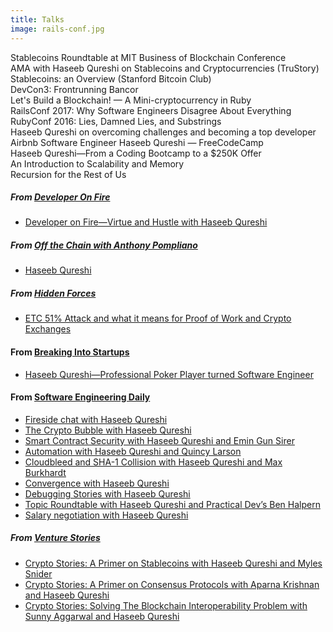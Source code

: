 ```yaml
---
title: Talks
image: rails-conf.jpg
---
```


<div class="ui embed" data-url="//player.ooyala.com/static/v4/stable/4.22.11/skin-plugin/iframe.html?ec=Jrb3dwaDE6048Xb-hig2wEOg0ZF7Uojz&pbid=9935c14646034dc285185d1bbb784519&pcode=FvbGkyOtJVFD33j_Rd0xPLSo0Jiv"></div>
<div class="caption">Stablecoins Roundtable at MIT Business of Blockchain Conference</div>

<div class="ui embed" data-url="https://www.youtube.com/embed/H1TOfnvbiZ0"></div>
<div class="caption">AMA with Haseeb Qureshi on Stablecoins and Cryptocurrencies (TruStory)</div>

<div class="ui embed" data-url="https://www.youtube.com/embed/svD6cCv-Nes"></div>
<div class="caption">Stablecoins: an Overview (Stanford Bitcoin Club)</div>

<div class="ui embed" data-url="https://www.youtube.com/embed/RL2nE3huNiI"></div>
<div class="caption">DevCon3: Frontrunning Bancor</div>

<div class="ui embed" data-url="https://www.youtube.com/embed/3aJI1ABdjQk?t=17m30s"></div>
<div class="caption">Let's Build a Blockchain! — A Mini-cryptocurrency in Ruby</div>

<div class="ui embed" data-url="https://www.youtube.com/embed/x07q6V4VXC8"></div>
<div class="caption">RailsConf 2017: Why Software Engineers Disagree About Everything</div>

<div class="ui embed" data-url="https://www.youtube.com/embed/piLmdh3Am3o"></div>
<div class="caption">RubyConf 2016: Lies, Damned Lies, and Substrings</div>

<div class="ui embed" data-url="https://www.youtube.com/embed/8FvBPJcxJs0"></div>
<div class="caption">Haseeb Qureshi on overcoming challenges and becoming a top developer</div>

<div class="ui embed" data-url="https://www.youtube.com/embed/-NAx7733Sm8"></div>
<div class="caption">Airbnb Software Engineer Haseeb Qureshi — FreeCodeCamp</div>

<div class="ui embed" data-url="https://www.youtube.com/embed/1ZO1aqtDiDQ"></div>
<div class="caption">Haseeb Qureshi—From a Coding Bootcamp to a $250K Offer</div>

<div class="ui embed" data-url="https://www.youtube.com/embed/X5t0zO7zLFM"></div>
<div class="caption">An Introduction to Scalability and Memory</div>

<div class="ui embed" data-url="https://www.youtube.com/embed/Y9NSXD4TFKU"></div>
<div class="caption">Recursion for the Rest of Us</div>

##### From [Developer On Fire](http://developeronfire.com/)
* [Developer on Fire&mdash;Virtue and Hustle with Haseeb Qureshi](http://developeronfire.com/podcast/episode-140-haseeb-qureshi-virtue-and-hustle)

##### From [Off the Chain with Anthony Pompliano](https://player.fm/series/off-the-chain-2428336)
* [Haseeb Qureshi](https://cms.megaphone.fm/channel/BWG2120167197?selected=BWG6955802124)

##### From [Hidden Forces](https://hiddenforces.io)
* [ETC 51% Attack and what it means for Proof of Work and Crypto Exchanges](https://www.hiddenforces.io/podcast/show/haseeb-qureshi-etc-attack-proof-of-work)

#### From [Breaking Into Startups](https://soundcloud.com/breakingintostartups/)
* [Haseeb Qureshi&mdash;Professional Poker Player turned Software Engineer](https://soundcloud.com/breakingintostartups/haseeb-qureshi)

#### From [Software Engineering Daily](https://softwareengineeringdaily.com/tag/haseeb-qureshi/)

* [Fireside chat with Haseeb Qureshi](https://softwareengineeringdaily.com/2019/04/12/bubbles-with-haseeb-qureshi/)
* [The Crypto Bubble with Haseeb Qureshi](https://softwareengineeringdaily.com/2019/03/17/crypto-bubble-with-haseeb-qureshi/)
* [Smart Contract Security with Haseeb Qureshi and Emin Gun Sirer](https://softwareengineeringdaily.com/2017/10/20/4085/)
* [Automation with Haseeb Qureshi and Quincy Larson](https://softwareengineeringdaily.com/2017/05/08/automation-with-haseeb-qureshi-and-quincy-larson/)
* [Cloudbleed and SHA-1 Collision with Haseeb Qureshi and Max Burkhardt](https://softwareengineeringdaily.com/2017/03/04/cloudbleed-and-sha-1-collision-with-max-burkhardt/)
* [Convergence with Haseeb Qureshi](https://softwareengineeringdaily.com/2017/02/24/convergence-with-haseeb-qureshi/)
* [Debugging Stories with Haseeb Qureshi](https://softwareengineeringdaily.com/2016/11/19/debugging-stories-with-haseeb-qureshi/)
* [Topic Roundtable with Haseeb Qureshi and Practical Dev’s Ben Halpern](https://softwareengineeringdaily.com/2016/10/21/topic-roundtable-with-haseeb-qureshi-and-practical-devs-ben-halpern/)
* [Salary negotiation with Haseeb Qureshi](https://softwareengineeringdaily.com/2016/07/11/salary-negotiation-with-haseeb-qureshi/)

##### From [Venture Stories](https://www.villageglobal.vc/podcast/)
* [Crypto Stories: A Primer on Stablecoins with Haseeb Qureshi and Myles Snider](https://www.stitcher.com/podcast/village-global/venture-stories/e/55999312)
* [Crypto Stories: A Primer on Consensus Protocols with Aparna Krishnan and Haseeb Qureshi](https://www.stitcher.com/podcast/village-global/venture-stories/e/56032411)
* [Crypto Stories: Solving The Blockchain Interoperability Problem with Sunny Aggarwal and Haseeb Qureshi](https://www.stitcher.com/podcast/village-global/venture-stories/e/56833624)
